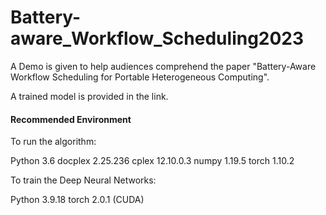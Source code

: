 # Battery-aware_Workflow_Scheduling2023

A Demo is given to help audiences comprehend the paper "Battery-Aware Workflow Scheduling for Portable Heterogeneous Computing".

A trained model is provided in the link.


#### Recommended Environment

To run the algorithm:

Python 3.6
docplex 2.25.236
cplex 12.10.0.3
numpy 1.19.5
torch 1.10.2

To train the Deep Neural Networks:

Python 3.9.18
torch 2.0.1 (CUDA)
